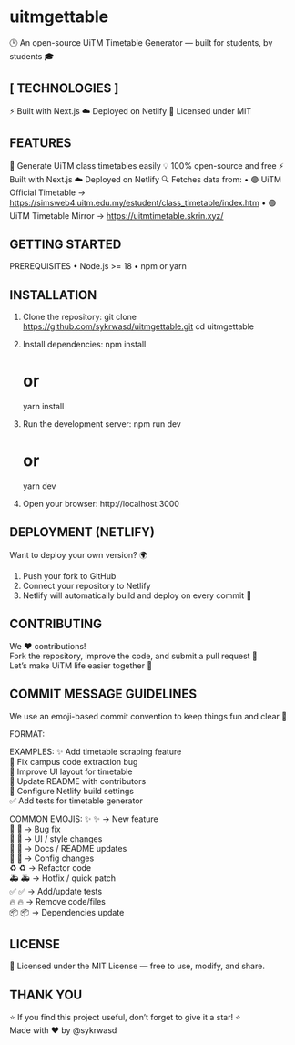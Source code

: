 uitmgettable
==============

🕒 An open-source UiTM Timetable Generator — built for students, by students 🎓


[ TECHNOLOGIES ]
----------------
⚡ Built with Next.js
☁️ Deployed on Netlify
🪪 Licensed under MIT


FEATURES
--------
🧾 Generate UiTM class timetables easily
💡 100% open-source and free
⚡ Built with Next.js
☁️ Deployed on Netlify
🔍 Fetches data from:
   • 🟣 UiTM Official Timetable → https://simsweb4.uitm.edu.my/estudent/class_timetable/index.htm
   • 🟢 UiTM Timetable Mirror → https://uitmtimetable.skrin.xyz/


GETTING STARTED
---------------
PREREQUISITES
   • Node.js >= 18
   • npm or yarn


INSTALLATION
------------
1. Clone the repository:
   git clone https://github.com/sykrwasd/uitmgettable.git
   cd uitmgettable

2. Install dependencies:
   npm install
   # or
   yarn install

3. Run the development server:
   npm run dev
   # or
   yarn dev

4. Open your browser:
   http://localhost:3000


DEPLOYMENT (NETLIFY)
--------------------
Want to deploy your own version? 🌍

1. Push your fork to GitHub  
2. Connect your repository to Netlify  
3. Netlify will automatically build and deploy on every commit 🚀


CONTRIBUTING
------------
We ❤️ contributions!  
Fork the repository, improve the code, and submit a pull request 🙌  
Let’s make UiTM life easier together 🧠


COMMIT MESSAGE GUIDELINES
-------------------------
We use an emoji-based commit convention to keep things fun and clear 🧩

FORMAT:
   <emoji> <short description>

EXAMPLES:
   ✨ Add timetable scraping feature  
   🐛 Fix campus code extraction bug  
   🎨 Improve UI layout for timetable  
   📝 Update README with contributors  
   🔧 Configure Netlify build settings  
   ✅ Add tests for timetable generator  

COMMON EMOJIS:
   ✨ :sparkles: → New feature  
   🐛 :bug: → Bug fix  
   🎨 :art: → UI / style changes  
   📝 :memo: → Docs / README updates  
   🔧 :wrench: → Config changes  
   ♻️ :recycle: → Refactor code  
   🚑 :ambulance: → Hotfix / quick patch  
   ✅ :white_check_mark: → Add/update tests  
   🔥 :fire: → Remove code/files  
   📦 :package: → Dependencies update  


LICENSE
-------
🪪 Licensed under the MIT License — free to use, modify, and share.


THANK YOU
---------
⭐ If you find this project useful, don’t forget to give it a star! ⭐  
Made with ❤️ by @sykrwasd

